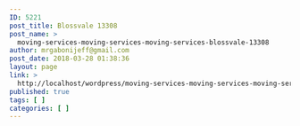 ```yaml
---
ID: 5221
post_title: Blossvale 13308
post_name: >
  moving-services-moving-services-moving-services-blossvale-13308
author: mrgabonijeff@gmail.com
post_date: 2018-03-28 01:38:36
layout: page
link: >
  http://localhost/wordpress/moving-services-moving-services-moving-services-blossvale-13308/
published: true
tags: [ ]
categories: [ ]
---
```


